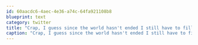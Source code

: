 ```yaml
---
id: 60aacdc6-4aec-4e36-a74c-64fa921108b8
blueprint: text
category: twitter
title: "Crap, I guess since the world hasn't ended I still have to fill out these estimates?"
caption: "Crap, I guess since the world hasn't ended I still have to fill out these estimates?"
---
```

